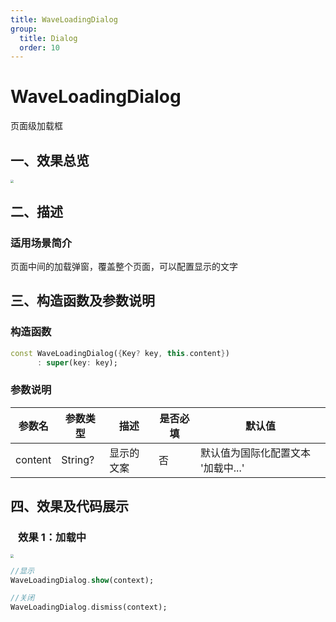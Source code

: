 ```yaml
---
title: WaveLoadingDialog
group:
  title: Dialog
  order: 10
---
```


# WaveLoadingDialog

页面级加载框

## 一、效果总览

<img src="./img/WaveLoadingDialogIntro.png" style="zoom: 33%;" />

## 二、描述

### 适用场景简介

页面中间的加载弹窗，覆盖整个页面，可以配置显示的文字

## 三、构造函数及参数说明

### 构造函数

```dart
const WaveLoadingDialog({Key? key, this.content})
      : super(key: key);
```

### 参数说明

| **参数名** | **参数类型** | **描述**   | **是否必填** | **默认值** |
| ---------- | ------------ | ---------- | ------------ | ---------- |
| content    | String?       | 显示的文案 | 否           | 默认值为国际化配置文本 '加载中...'  |

## 四、效果及代码展示

###   效果 1：加载中

<img src="./img/WaveLoadingDialogIntro.png" style="zoom: 33%;" />

```dart
//显示
WaveLoadingDialog.show(context);

//关闭
WaveLoadingDialog.dismiss(context);
```
